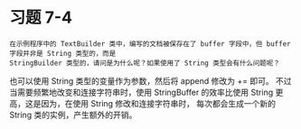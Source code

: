 # 习题 7-4
```text
在示例程序中的 TextBuilder 类中，编写的文档被保存在了 buffer 字段中，但 buffer 字段并非是 String 类型的，而是
StringBuilder 类型的，请问是为什么呢？如果使用了 String 类型会有什么问题呢？
```

也可以使用 String 类型的变量作为参数，然后将 append 修改为 += 即可。
不过当需要频繁地改变和连接字符串时，使用 StringBuffer 的效率比使用 String 更高，这是因为，在使用 String 修改和连接字符串时，
每次都会生成一个新的 String 类的实例，产生额外的开销。

